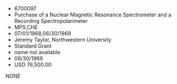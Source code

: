 * 6700097
* Purchase of a Nuclear Magnetic Resonance Spectrometer and a Recording Spectropolarimeter
* MPS,CHE
* 07/01/1968,06/30/1969
* Jeremy Taylor, Northwestern University
* Standard Grant
*   name not available
* 06/30/1969
* USD 76,500.00

NONE